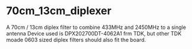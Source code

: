 # 70cm_13cm_diplexer
A 70cm / 13cm diplex filter to combine 433MHz and 2450MHz to a single antenna
Device used is DPX202700DT-4062A1 frm TDK, but other TDK moade 0603 sized diplex filters should also fit the board. 

